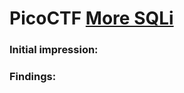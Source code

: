 # PicoCTF [More SQLi](https://play.picoctf.org/practice/challenge/358)
### Initial impression:
### Findings: